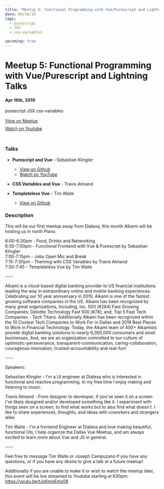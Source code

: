 ```yaml
---
title: "Meetup 5: Functional Programming with Vue/Purescript and Lightning Talks"
date: 04/16/19
tags:
  - purescript
  - JSX
  - css-variables

upcoming: true
---
```


# Meetup 5: Functional Programming with Vue/Purescript and Lightning Talks
#### Apr 16th, 2019
<div style="margin: 1rem 0;">
<m-tag>purescript</m-tag>
<m-tag>JSX</m-tag>
<m-tag>css-variables</m-tag>

</div>

<div style="margin: 0.5rem 0"><m-icon icon="meetup" /> <a href="https://www.meetup.com/Dallas-Vue-Meetup/events/259967574">View on Meetup</a></div>

<div style="margin: 0.5rem 0"><m-icon icon="youtube" /> <a href="https://youtu.be/tJxKmqEmz08">Watch on Youtube</a></div>

<br />

### Talks

- <strong>Purescript and Vue</strong> - Sebastian Klingler 
    - <m-icon icon="github" /> <a href="https://github.com/sliptype/vue-pure" target="_">View on Github</a>
    - <m-icon icon="youtube" /> <a href="https://youtu.be/tJxKmqEmz08" target="_">Watch on YouTube</a>
- <strong>CSS Variables and Vue</strong> - Travis Almand 
  
  
- <strong>Templateless Vue</strong> - Tim Waite 
    - <m-icon icon="github" /> <a href="https://github.com/dallas-vue-meetup/templateless-vue" target="_">View on Github</a>
  


### Description

<p>This will be our first meetup away from Dialexa, this month Alkami will be hosting us in north Plano.</p> <p>6:00-6:30pm - Food, Drinks and Networking<br/>6:30-7:00pm - Functional Frontend with Vue &amp; Purescript by Sebastian Klingler<br/>7:00-7:15pm - Jobs Open Mic and Break<br/>7:15-7:30pm - Theming with CSS Variables by Travis Almand<br/>7:30-7:45 - Templateless Vue by Tim Waite</p> <p>----</p> <p>Alkami is a cloud-based digital banking provider to US financial institutions leading the way in extraordinary online and mobile banking experiences. Celebrating our 10 year anniversary in 2019, Alkami is one of the fastest growing software companies in the US. Alkami has been recognized by many great organizations, including, Inc. 500 (#284) Fast Growing Companies; Deloitte Technology Fast 500 (#78); and, Top 5 Fast Tech Companies - Tech Titans. Additionally Alkami has been recognized within the 10 Coolest Tech Companies to Work For in Dallas and 2019 Best Places to Work in Financial Technology. Today, the Alkami team of 400+ Alkamists provide digital banking solutions to nearly 6,000,000 consumers and small businesses. And, we are an organization committed to our culture of optimistic-perseverance, transparent-communication, caring-collaboration, courageous-innovation, trusted-accountability and real-fun!</p> <p>----</p> <p>Speakers:</p> <p>Sebastian Klingler - I'm a UI engineer at Dialexa who is interested in functional and reactive programming. In my free time I enjoy making and listening to music.</p> <p>Travis Almand - From designer to developer, if you've seen it on a screen I've likely designed and/or developed something like it. I experiment with things seen on a screen; to find what works but to also find what doesn't. I like to share experiences, thoughts, and ideas with coworkers and strangers alike.</p> <p>Tim Waite - I'm a frontend Engineer at Dialexa and love making beautiful, functional UIs, I help organize the Dallas Vue Meetup, and am always excited to learn more about Vue and JS in general.</p> <p>----</p> <p>Feel free to message Tim Waite or Joseph Campuzano if you have any questions, or if you have any desire to give a talk at a future meetup!</p> <p>Additionally if you are unable to make it or wish to watch the meetup later, this event will be live streamed to Youtube starting at 630pm: <a href="https://youtu.be/tJxKmqEmz08" class="embedded">https://youtu.be/tJxKmqEmz08</a></p> 
  
